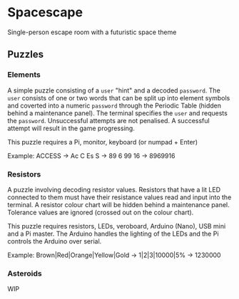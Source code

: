 # Spacescape
Single-person escape room with a futuristic space theme

## Puzzles
### Elements
A simple puzzle consisting of a `user` "hint" and a decoded `password`. The `user` consists of one or two words that can be split up into element symbols and coverted into a numeric `password` through the Periodic Table (hidden behind a maintenance panel). The terminal specifies the `user` and requests the `password`. Unsuccessful attempts are not penalised. A successful attempt will result in the game progressing.

This puzzle requires a Pi, monitor, keyboard (or numpad + Enter)

Example:  ACCESS -> Ac C Es S -> 89 6 99 16 -> 8969916

### Resistors
A puzzle involving decoding resistor values. Resistors that have a lit LED connected to them must have their resistance values read and input into the terminal. A resistor colour chart will be hidden behind a maintenance panel. Tolerance values are ignored (crossed out on the colour chart).

This puzzle requires resistors, LEDs, veroboard, Arduino (Nano), USB mini and a Pi master. The Arduino handles the lighting of the LEDs and the Pi controls the Arduino over serial.

Example: Brown|Red|Orange|Yellow|Gold -> 1|2|3|10000|5% -> 1230000

### Asteroids
WIP
